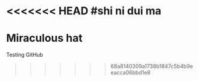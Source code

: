 <<<<<<< HEAD
#shi ni dui ma
=======
# Miraculous hat
Testing GitHub
>>>>>>> 68a8140309a1738b1847c5b4b9eeacca06bbd1e8
